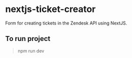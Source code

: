 # nextjs-ticket-creator
Form for creating tickets in the Zendesk API using NextJS.

## To run project
> npm run dev
